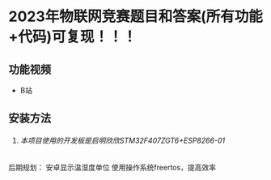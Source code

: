 

# 2023年物联网竞赛题目和答案(所有功能+代码)可复现！！！

## 功能视频
- B站

## 安装方法
1. ###### 本项目使用的开发板是启明欣欣STM32F407ZGT6+ESP8266-01



后期规划：
安卓显示温湿度单位
使用操作系统freertos，提高效率
